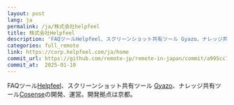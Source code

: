 ```yaml
---
layout: post
lang: ja
permalink: /ja/株式会社helpfeel
title: 株式会社Helpfeel
description: 'FAQツールHelpfeel、スクリーンショット共有ツール Gyazo、ナレッジ共有ツールCosenseの開発、運営。開発拠点は京都。'
categories: full_remote
link: https://corp.helpfeel.com/ja/home
commit_url: https://github.com/remote-jp/remote-in-japan/commit/a995cc758851b0ba2f348d752b1a851be5e2ae0a
commit_at:  2025-01-10
---
```


<p>FAQツール<a href="https://www.helpfeel.com/lp">Helpfeel</a>、スクリーンショット共有ツール <a href="https://gyazo.com/">Gyazo</a>、ナレッジ共有ツール<a href="https://cosen.se/product">Cosense</a>の開発、運営。開発拠点は京都。</p>
